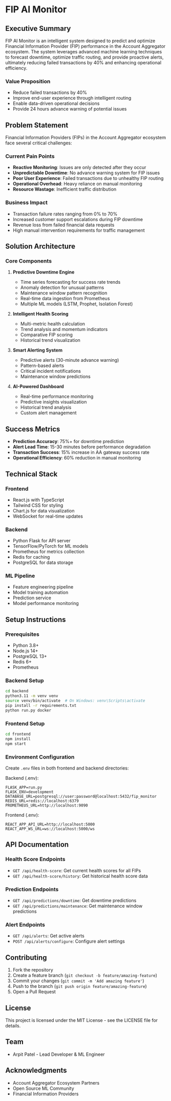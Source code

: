 # FIP AI Monitor

## Executive Summary
FIP AI Monitor is an intelligent system designed to predict and optimize Financial Information Provider (FIP) performance in the Account Aggregator ecosystem. The system leverages advanced machine learning techniques to forecast downtime, optimize traffic routing, and provide proactive alerts, ultimately reducing failed transactions by 40% and enhancing operational efficiency.

### Value Proposition
- Reduce failed transactions by 40%
- Improve end-user experience through intelligent routing
- Enable data-driven operational decisions
- Provide 24 hours advance warning of potential issues

## Problem Statement

Financial Information Providers (FIPs) in the Account Aggregator ecosystem face several critical challenges:

### Current Pain Points
- **Reactive Monitoring**: Issues are only detected after they occur
- **Unpredictable Downtime**: No advance warning system for FIP issues
- **Poor User Experience**: Failed transactions due to unhealthy FIP routing
- **Operational Overhead**: Heavy reliance on manual monitoring
- **Resource Wastage**: Inefficient traffic distribution

### Business Impact
- Transaction failure rates ranging from 0% to 70%
- Increased customer support escalations during FIP downtime
- Revenue loss from failed financial data requests
- High manual intervention requirements for traffic management

## Solution Architecture

### Core Components

1. **Predictive Downtime Engine**
   - Time series forecasting for success rate trends
   - Anomaly detection for unusual patterns
   - Maintenance window pattern recognition
   - Real-time data ingestion from Prometheus
   - Multiple ML models (LSTM, Prophet, Isolation Forest)

2. **Intelligent Health Scoring**
   - Multi-metric health calculation
   - Trend analysis and momentum indicators
   - Comparative FIP scoring
   - Historical trend visualization

3. **Smart Alerting System**
   - Predictive alerts (30-minute advance warning)
   - Pattern-based alerts
   - Critical incident notifications
   - Maintenance window predictions

4. **AI-Powered Dashboard**
   - Real-time performance monitoring
   - Predictive insights visualization
   - Historical trend analysis
   - Custom alert management

## Success Metrics

- **Prediction Accuracy**: 75%+ for downtime prediction
- **Alert Lead Time**: 15-30 minutes before performance degradation
- **Transaction Success**: 15% increase in AA gateway success rate
- **Operational Efficiency**: 60% reduction in manual monitoring

## Technical Stack

### Frontend
- React.js with TypeScript
- Tailwind CSS for styling
- Chart.js for data visualization
- WebSocket for real-time updates

### Backend
- Python Flask for API server
- TensorFlow/PyTorch for ML models
- Prometheus for metrics collection
- Redis for caching
- PostgreSQL for data storage

### ML Pipeline
- Feature engineering pipeline
- Model training automation
- Prediction service
- Model performance monitoring

## Setup Instructions

### Prerequisites
- Python 3.8+
- Node.js 14+
- PostgreSQL 13+
- Redis 6+
- Prometheus

### Backend Setup
```bash
cd backend
python3.11 -m venv venv
source venv/bin/activate  # On Windows: venv\Scripts\activate
pip install -r requirements.txt
python run.py docker
```

### Frontend Setup
```bash
cd frontend
npm install
npm start
```

### Environment Configuration
Create `.env` files in both frontend and backend directories:

Backend (.env):
```
FLASK_APP=run.py
FLASK_ENV=development
DATABASE_URL=postgresql://user:password@localhost:5432/fip_monitor
REDIS_URL=redis://localhost:6379
PROMETHEUS_URL=http://localhost:9090
```

Frontend (.env):
```
REACT_APP_API_URL=http://localhost:5000
REACT_APP_WS_URL=ws://localhost:5000/ws
```

## API Documentation

### Health Score Endpoints
- `GET /api/health-score`: Get current health scores for all FIPs
- `GET /api/health-score/history`: Get historical health score data

### Prediction Endpoints
- `GET /api/predictions/downtime`: Get downtime predictions
- `GET /api/predictions/maintenance`: Get maintenance window predictions

### Alert Endpoints
- `GET /api/alerts`: Get active alerts
- `POST /api/alerts/configure`: Configure alert settings

## Contributing

1. Fork the repository
2. Create a feature branch (`git checkout -b feature/amazing-feature`)
3. Commit your changes (`git commit -m 'Add amazing feature'`)
4. Push to the branch (`git push origin feature/amazing-feature`)
5. Open a Pull Request

## License
This project is licensed under the MIT License - see the LICENSE file for details.

## Team
- Arpit Patel - Lead Developer & ML Engineer

## Acknowledgments
- Account Aggregator Ecosystem Partners
- Open Source ML Community
- Financial Information Providers 